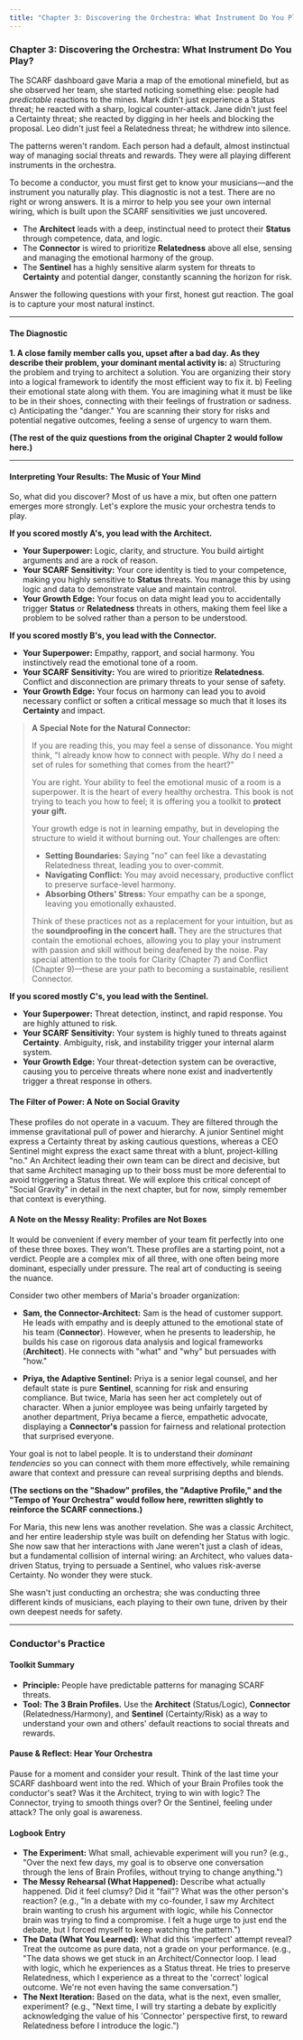 ```yaml
---
title: "Chapter 3: Discovering the Orchestra: What Instrument Do You Play?"
---
```

### **Chapter 3: Discovering the Orchestra: What Instrument Do You Play?**

The SCARF dashboard gave Maria a map of the emotional minefield, but as she observed her team, she started noticing something else: people had *predictable* reactions to the mines. Mark didn't just experience a Status threat; he reacted with a sharp, logical counter-attack. Jane didn't just feel a Certainty threat; she reacted by digging in her heels and blocking the proposal. Leo didn't just feel a Relatedness threat; he withdrew into silence.

The patterns weren't random. Each person had a default, almost instinctual way of managing social threats and rewards. They were all playing different instruments in the orchestra.

To become a conductor, you must first get to know your musicians—and the instrument you naturally play. This diagnostic is not a test. There are no right or wrong answers. It is a mirror to help you see your own internal wiring, which is built upon the SCARF sensitivities we just uncovered.

*   The **Architect** leads with a deep, instinctual need to protect their **Status** through competence, data, and logic.
*   The **Connector** is wired to prioritize **Relatedness** above all else, sensing and managing the emotional harmony of the group.
*   The **Sentinel** has a highly sensitive alarm system for threats to **Certainty** and potential danger, constantly scanning the horizon for risk.

Answer the following questions with your first, honest gut reaction. The goal is to capture your most natural instinct.

---
#### **The Diagnostic**

**1. A close family member calls you, upset after a bad day. As they describe their problem, your dominant mental activity is:**
   a) Structuring the problem and trying to architect a solution. You are organizing their story into a logical framework to identify the most efficient way to fix it.
   b) Feeling their emotional state along with them. You are imagining what it must be like to be in their shoes, connecting with their feelings of frustration or sadness.
   c) Anticipating the "danger." You are scanning their story for risks and potential negative outcomes, feeling a sense of urgency to warn them.

**(The rest of the quiz questions from the original Chapter 2 would follow here.)**

---
#### **Interpreting Your Results: The Music of Your Mind**

So, what did you discover? Most of us have a mix, but often one pattern emerges more strongly. Let's explore the music your orchestra tends to play.

**If you scored mostly A's, you lead with the Architect.**
*   **Your Superpower:** Logic, clarity, and structure. You build airtight arguments and are a rock of reason.
*   **Your SCARF Sensitivity:** Your core identity is tied to your competence, making you highly sensitive to **Status** threats. You manage this by using logic and data to demonstrate value and maintain control.
*   **Your Growth Edge:** Your focus on data might lead you to accidentally trigger **Status** or **Relatedness** threats in others, making them feel like a problem to be solved rather than a person to be understood.

**If you scored mostly B's, you lead with the Connector.**
*   **Your Superpower:** Empathy, rapport, and social harmony. You instinctively read the emotional tone of a room.
*   **Your SCARF Sensitivity:** You are wired to prioritize **Relatedness**. Conflict and disconnection are primary threats to your sense of safety.
*   **Your Growth Edge:** Your focus on harmony can lead you to avoid necessary conflict or soften a critical message so much that it loses its **Certainty** and impact.

> **A Special Note for the Natural Connector:**
>
> If you are reading this, you may feel a sense of dissonance. You might think, "I already know how to connect with people. Why do I need a set of rules for something that comes from the heart?"
>
> You are right. Your ability to feel the emotional music of a room is a superpower. It is the heart of every healthy orchestra. This book is not trying to teach you how to feel; it is offering you a toolkit to **protect your gift.**
>
> Your growth edge is not in learning empathy, but in developing the structure to wield it without burning out. Your challenges are often:
> *   **Setting Boundaries:** Saying "no" can feel like a devastating Relatedness threat, leading you to over-commit.
> *   **Navigating Conflict:** You may avoid necessary, productive conflict to preserve surface-level harmony.
> *   **Absorbing Others' Stress:** Your empathy can be a sponge, leaving you emotionally exhausted.
>
> Think of these practices not as a replacement for your intuition, but as the **soundproofing in the concert hall.** They are the structures that contain the emotional echoes, allowing you to play your instrument with passion and skill without being deafened by the noise. Pay special attention to the tools for Clarity (Chapter 7) and Conflict (Chapter 9)—these are your path to becoming a sustainable, resilient Connector.

**If you scored mostly C's, you lead with the Sentinel.**
*   **Your Superpower:** Threat detection, instinct, and rapid response. You are highly attuned to risk.
*   **Your SCARF Sensitivity:** Your system is highly tuned to threats against **Certainty**. Ambiguity, risk, and instability trigger your internal alarm system.
*   **Your Growth Edge:** Your threat-detection system can be overactive, causing you to perceive threats where none exist and inadvertently trigger a threat response in others.

#### **The Filter of Power: A Note on Social Gravity**
These profiles do not operate in a vacuum. They are filtered through the immense gravitational pull of power and hierarchy. A junior Sentinel might express a Certainty threat by asking cautious questions, whereas a CEO Sentinel might express the exact same threat with a blunt, project-killing "no." An Architect leading their own team can be direct and decisive, but that same Architect managing up to their boss must be more deferential to avoid triggering a Status threat. We will explore this critical concept of "Social Gravity" in detail in the next chapter, but for now, simply remember that context is everything.

#### **A Note on the Messy Reality: Profiles are Not Boxes**

It would be convenient if every member of your team fit perfectly into one of these three boxes. They won't. These profiles are a starting point, not a verdict. People are a complex mix of all three, with one often being more dominant, especially under pressure. The real art of conducting is seeing the nuance.

Consider two other members of Maria's broader organization:

*   **Sam, the Connector-Architect:** Sam is the head of customer support. He leads with empathy and is deeply attuned to the emotional state of his team (**Connector**). However, when he presents to leadership, he builds his case on rigorous data analysis and logical frameworks (**Architect**). He connects with "what" and "why" but persuades with "how."

*   **Priya, the Adaptive Sentinel:** Priya is a senior legal counsel, and her default state is pure **Sentinel**, scanning for risk and ensuring compliance. But twice, Maria has seen her act completely out of character. When a junior employee was being unfairly targeted by another department, Priya became a fierce, empathetic advocate, displaying a **Connector's** passion for fairness and relational protection that surprised everyone.

Your goal is not to label people. It is to understand their *dominant tendencies* so you can connect with them more effectively, while remaining aware that context and pressure can reveal surprising depths and blends.

**(The sections on the "Shadow" profiles, the "Adaptive Profile," and the "Tempo of Your Orchestra" would follow here, rewritten slightly to reinforce the SCARF connections.)**

For Maria, this new lens was another revelation. She was a classic Architect, and her entire leadership style was built on defending her Status with logic. She now saw that her interactions with Jane weren't just a clash of ideas, but a fundamental collision of internal wiring: an Architect, who values data-driven Status, trying to persuade a Sentinel, who values risk-averse Certainty. No wonder they were stuck.

She wasn't just conducting an orchestra; she was conducting three different kinds of musicians, each playing to their own tune, driven by their own deepest needs for safety.

---
### **Conductor's Practice**

#### **Toolkit Summary**
*   **Principle:** People have predictable patterns for managing SCARF threats.
*   **Tool: The 3 Brain Profiles.** Use the **Architect** (Status/Logic), **Connector** (Relatedness/Harmony), and **Sentinel** (Certainty/Risk) as a way to understand your own and others' default reactions to social threats and rewards.

#### **Pause & Reflect: Hear Your Orchestra**
Pause for a moment and consider your result. Think of the last time your SCARF dashboard went into the red. Which of your Brain Profiles took the conductor's seat? Was it the Architect, trying to win with logic? The Connector, trying to smooth things over? Or the Sentinel, feeling under attack? The only goal is awareness.

#### **Logbook Entry**
*   **The Experiment:** What small, achievable experiment will you run? (e.g., "Over the next few days, my goal is to observe one conversation through the lens of Brain Profiles, without trying to change anything.")
*   **The Messy Rehearsal (What Happened):** Describe what actually happened. Did it feel clumsy? Did it "fail"? What was the other person's reaction? (e.g., "In a debate with my co-founder, I saw my Architect brain wanting to crush his argument with logic, while his Connector brain was trying to find a compromise. I felt a huge urge to just end the debate, but I forced myself to keep watching the pattern.")
*   **The Data (What You Learned):** What did this 'imperfect' attempt reveal? Treat the outcome as pure data, not a grade on your performance. (e.g., "The data shows we get stuck in an Architect/Connector loop. I lead with logic, which he experiences as a Status threat. He tries to preserve Relatedness, which I experience as a threat to the 'correct' logical outcome. We're not even having the same conversation.")
*   **The Next Iteration:** Based on the data, what is the next, even smaller, experiment? (e.g., "Next time, I will try starting a debate by explicitly acknowledging the value of his 'Connector' perspective first, to reward Relatedness before I introduce the logic.")
      